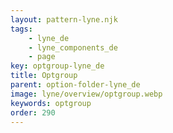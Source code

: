```yaml
---
layout: pattern-lyne.njk
tags: 
    - lyne_de
    - lyne_components_de
    - page
key: optgroup-lyne_de
title: Optgroup
parent: option-folder-lyne_de
image: lyne/overview/optgroup.webp
keywords: optgroup
order: 290
---
```

